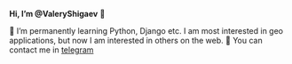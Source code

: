 **Hi, I’m @ValeryShigaev** 👋 

🌱 I’m permanently learning Python, Django etc. I am most interested in geo applications, but now I am interested in others on the web.
💬 You can contact me in [telegram](https://t.me/valeryshigaev)


<!---
ValeryShigaev/ValeryShigaev is a ✨ special ✨ repository because its `README.md` (this file) appears on your GitHub profile.
You can click the Preview link to take a look at your changes.
--->
